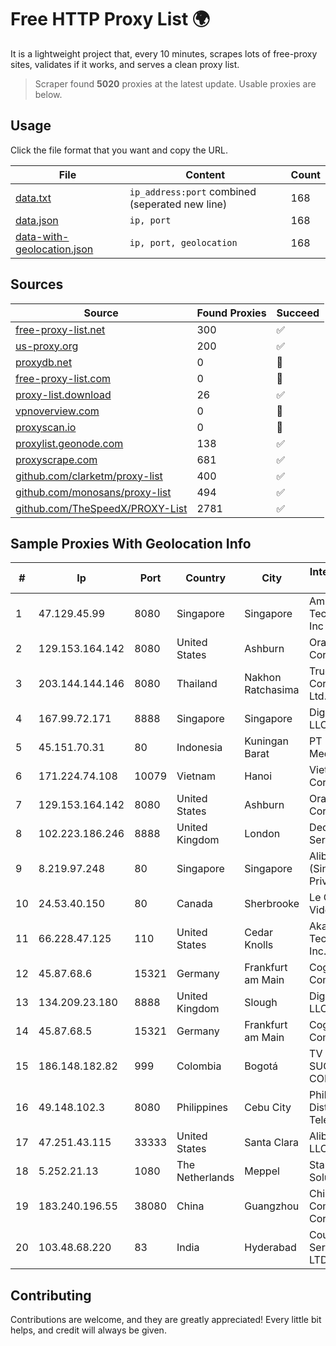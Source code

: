 
# Free HTTP Proxy List 🌍

It is a lightweight project that, every 10 minutes, scrapes lots of free-proxy sites, validates if it works, and serves a clean proxy list.


> Scraper found **5020** proxies at the latest update. Usable proxies are below.

## Usage

Click the file format that you want and copy the URL.


|File|Content|Count|
|----|-------|-----|
|[data.txt](https://raw.githubusercontent.com/themiralay/Proxy-List-World/master/data.txt)|`ip_address:port` combined (seperated new line)|168|
|[data.json](https://raw.githubusercontent.com/themiralay/Proxy-List-World/master/data.json)|`ip, port`|168|
|[data-with-geolocation.json](https://raw.githubusercontent.com/themiralay/Proxy-List-World/master/data-with-geolocation.json)|`ip, port, geolocation`|168|

## Sources

|Source|Found Proxies|Succeed|
|------|-------------|-------|
|[free-proxy-list.net](https://free-proxy-list.net)|300|✅|
|[us-proxy.org](https://www.us-proxy.org)|200|✅|
|[proxydb.net](http://proxydb.net)|0|🚫|
|[free-proxy-list.com](https://free-proxy-list.com/?page=&port=&type%5B%5D=http&type%5B%5D=https&up_time=0&search=Search)|0|🚫|
|[proxy-list.download](https://www.proxy-list.download/HTTP)|26|✅|
|[vpnoverview.com](https://vpnoverview.com/privacy/anonymous-browsing/free-proxy-servers)|0|🚫|
|[proxyscan.io](https://www.proxyscan.io)|0|🚫|
|[proxylist.geonode.com](https://proxylist.geonode.com/api/proxy-list?limit=300&page=1&sort_by=lastChecked&sort_type=desc&protocols=http,https)|138|✅|
|[proxyscrape.com](https://api.proxyscrape.com/v2/?request=displayproxies&protocol=http&timeout=10000&country=all&ssl=all&anonymity=all)|681|✅|
|[github.com/clarketm/proxy-list](https://raw.githubusercontent.com/clarketm/proxy-list/master/proxy-list-raw.txt)|400|✅|
|[github.com/monosans/proxy-list](https://raw.githubusercontent.com/monosans/proxy-list/main/proxies/http.txt)|494|✅|
|[github.com/TheSpeedX/PROXY-List](https://raw.githubusercontent.com/TheSpeedX/PROXY-List/master/http.txt)|2781|✅|


## Sample Proxies With Geolocation Info

|#|Ip|Port|Country|City|Internet Service Provider|
|-|--|----|-------|----|-------------------------|
|1|47.129.45.99|8080|Singapore|Singapore|Amazon Technologies Inc|
|2|129.153.164.142|8080|United States|Ashburn|Oracle Corporation|
|3|203.144.144.146|8080|Thailand|Nakhon Ratchasima|True Internet Corporation CO. Ltd.|
|4|167.99.72.171|8888|Singapore|Singapore|DigitalOcean, LLC|
|5|45.151.70.31|80|Indonesia|Kuningan Barat|PT Perwira Media Solusi|
|6|171.224.74.108|10079|Vietnam|Hanoi|Viettel Corporation|
|7|129.153.164.142|8080|United States|Ashburn|Oracle Corporation|
|8|102.223.186.246|8888|United Kingdom|London|Dedicated Servers|
|9|8.219.97.248|80|Singapore|Singapore|Alibaba Cloud (Singapore) Private Limited|
|10|24.53.40.150|80|Canada|Sherbrooke|Le Groupe Videotron Ltee|
|11|66.228.47.125|110|United States|Cedar Knolls|Akamai Technologies, Inc.|
|12|45.87.68.6|15321|Germany|Frankfurt am Main|Cogent Communications|
|13|134.209.23.180|8888|United Kingdom|Slough|DigitalOcean, LLC|
|14|45.87.68.5|15321|Germany|Frankfurt am Main|Cogent Communications|
|15|186.148.182.82|999|Colombia|Bogotá|TV AZTECA SUCURSAL COLOMBIA|
|16|49.148.102.3|8080|Philippines|Cebu City|Philippine Long Distance Telephone Co.|
|17|47.251.43.115|33333|United States|Santa Clara|Alibaba Cloud LLC|
|18|5.252.21.13|1080|The Netherlands|Meppel|Stark Industries Solutions LTD|
|19|183.240.196.55|38080|China|Guangzhou|China Mobile Communications Corporation|
|20|103.48.68.220|83|India|Hyderabad|Country Online Services PVT LTD|



## Contributing

Contributions are welcome, and they are greatly appreciated! Every
little bit helps, and credit will always be given.

